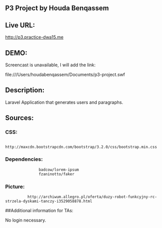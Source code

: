 
## P3 Project by Houda Benqassem

## Live URL:

http://p3.practice-dwa15.me

## DEMO: 
Screencast is unavailable, I will add the link:

file:///Users/houdabenqassem/Documents/p3-project.swf

## Description:

Laravel Application that generates users and paragraphs. 

## Sources: 

### CSS: 
               http://maxcdn.bootstrapcdn.com/bootstrap/3.2.0/css/bootstrap.min.css
### Dependencies:  
                   badcow/lorem-ipsum
                   fzaninotto/faker
                   
### Picture: 
              http://archiwum.allegro.pl/oferta/duzy-robot-funkcyjny-rc-strzela-dyskami-tanczy-i3529058878.html

##Additional information for TAs:

No login necessary. 






